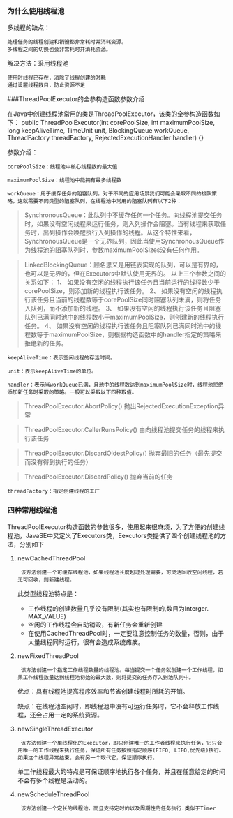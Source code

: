 ### 为什么使用线程池
多线程的缺点：

    处理任务的线程创建和销毁都非常耗时并消耗资源。
    多线程之间的切换也会非常耗时并消耗资源。

解决方法：采用线程池

    使用时线程已存在，消除了线程创建的时耗
    通过设置线程数目，防止资源不足



###ThreadPoolExecutor的全参构造函数参数介绍

在Java中创建线程池常用的类是ThreadPoolExecutor，该类的全参构造函数如下：
public ThreadPoolExecutor(int corePoolSize,
                          int maximumPoolSize,
                          long keepAliveTime,
                          TimeUnit unit,
                          BlockingQueue<Runnable> workQueue,
                          ThreadFactory threadFactory,
                          RejectedExecutionHandler handler) {}

参数介绍：

    corePoolSize：线程池中核心线程数的最大值

    maximumPoolSize：线程池中能拥有最多线程数

    workQueue：用于缓存任务的阻塞队列，对于不同的应用场景我们可能会采取不同的排队策略，这就需要不同类型的阻塞队列，在线程池中常用的阻塞队列有以下2种：
>SynchronousQueue<Runnable>：此队列中不缓存任何一个任务。向线程池提交任务时，如果没有空闲线程来运行任务，则入列操作会阻塞。当有线程来获取任务时，出列操作会唤醒执行入列操作的线程。从这个特性来看，SynchronousQueue是一个无界队列，因此当使用SynchronousQueue作为线程池的阻塞队列时，参数maximumPoolSizes没有任何作用。

>LinkedBlockingQueue<Runnable>：顾名思义是用链表实现的队列，可以是有界的，也可以是无界的，但在Executors中默认使用无界的。
以上三个参数之间的关系如下：
1、	如果没有空闲的线程执行该任务且当前运行的线程数少于corePoolSize，则添加新的线程执行该任务。
2、	如果没有空闲的线程执行该任务且当前的线程数等于corePoolSize同时阻塞队列未满，则将任务入队列，而不添加新的线程。
3、	如果没有空闲的线程执行该任务且阻塞队列已满同时池中的线程数小于maximumPoolSize，则创建新的线程执行任务。
4、	如果没有空闲的线程执行该任务且阻塞队列已满同时池中的线程数等于maximumPoolSize，则根据构造函数中的handler指定的策略来拒绝新的任务。

    keepAliveTime：表示空闲线程的存活时间。

    unit：表示keepAliveTime的单位。

    handler：表示当workQueue已满，且池中的线程数达到maximumPoolSize时，线程池拒绝添加新任务时采取的策略。一般可以采取以下四种取值。

>ThreadPoolExecutor.AbortPolicy()	抛出RejectedExecutionException异常

>ThreadPoolExecutor.CallerRunsPolicy()	由向线程池提交任务的线程来执行该任务

>ThreadPoolExecutor.DiscardOldestPolicy()	抛弃最旧的任务（最先提交而没有得到执行的任务）

>ThreadPoolExecutor.DiscardPolicy()	抛弃当前的任务

    threadFactory：指定创建线程的工厂

###	四种常用线程池

ThreadPoolExecutor构造函数的参数很多，使用起来很麻烦，为了方便的创建线程池，JavaSE中又定义了Executors类，Eexcutors类提供了四个创建线程池的方法，分别如下
1. newCachedThreadPool

        该方法创建一个可缓存线程池，如果线程池长度超过处理需要，可灵活回收空闲线程，若无可回收，则新建线程。

    此类型线程池特点是：

    * 工作线程的创建数量几乎没有限制(其实也有限制的,数目为Interger. MAX_VALUE)
    * 空闲的工作线程会自动销毁，有新任务会重新创建
    * 在使用CachedThreadPool时，一定要注意控制任务的数量，否则，由于大量线程同时运行，很有会造成系统瘫痪。


2. newFixedThreadPool

        该方法创建一个指定工作线程数量的线程池。每当提交一个任务就创建一个工作线程，如果工作线程数量达到线程池初始的最大数，则将提交的任务存入到池队列中。
    优点：具有线程池提高程序效率和节省创建线程时所耗的开销。

    缺点：在线程池空闲时，即线程池中没有可运行任务时，它不会释放工作线程，还会占用一定的系统资源。


3. newSingleThreadExecutor

        该方法创建一个单线程化的Executor，即只创建唯一的工作者线程来执行任务，它只会用唯一的工作线程来执行任务，保证所有任务按照指定顺序(FIFO, LIFO,优先级)执行。如果这个线程异常结束，会有另一个取代它，保证顺序执行。

    单工作线程最大的特点是可保证顺序地执行各个任务，并且在任意给定的时间不会有多个线程是活动的。


4. newScheduleThreadPool

        该方法创建一个定长的线程池，而且支持定时的以及周期性的任务执行.类似于Timer
